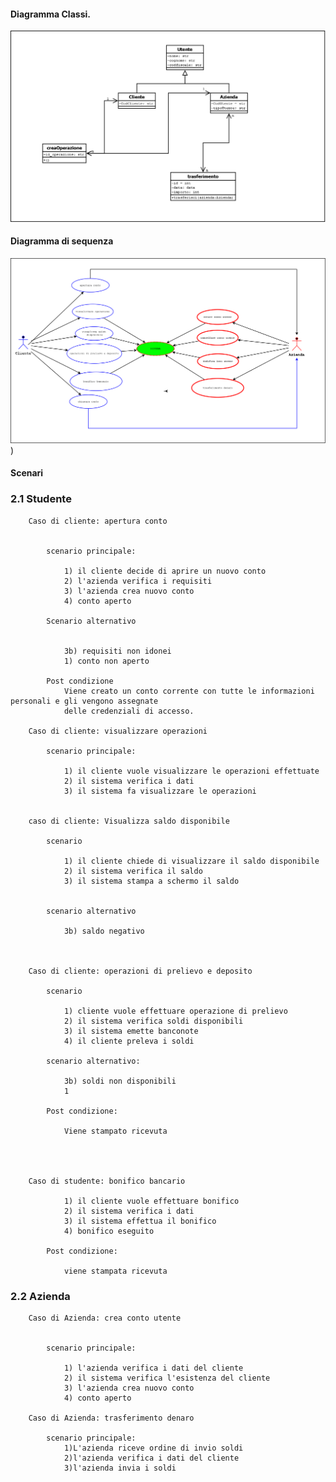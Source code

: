 #### Diagramma Classi.
![Diagramma_classi.png](https://github.com/jandry-vicente/prova_esame/blob/main/docs/srs/imgs/Diagramma_classi.png)

#### Diagramma di sequenza
![Diagramma_uml.png](https://github.com/jandry-vicente/prova_esame/blob/main/docs/srs/imgs/Diagramma_uml.png))
#### Scenari


###	2.1 Studente


		Caso di cliente: apertura conto
	

			scenario principale:

				1) il cliente decide di aprire un nuovo conto
				2) l'azienda verifica i requisiti 
				3) l'azienda crea nuovo conto
				4) conto aperto

			Scenario alternativo	

		
				3b) requisiti non idonei
				1) conto non aperto

			Post condizione
				Viene creato un conto corrente con tutte le informazioni personali e gli vengono assegnate
				delle credenziali di accesso.

		Caso di cliente: visualizzare operazioni

			scenario principale:

				1) il cliente vuole visualizzare le operazioni effettuate
				2) il sistema verifica i dati
				3) il sistema fa visualizzare le operazioni 
					

		caso di cliente: Visualizza saldo disponibile

			scenario 

				1) il cliente chiede di visualizzare il saldo disponibile
				2) il sistema verifica il saldo 
				3) il sistema stampa a schermo il saldo
				
	
			scenario alternativo

				3b) saldo negativo
				


		Caso di cliente: operazioni di prelievo e deposito

			scenario
		
				1) cliente vuole effettuare operazione di prelievo
				2) il sistema verifica soldi disponibili
				3) il sistema emette banconote
				4) il cliente preleva i soldi
				
			scenario alternativo:
		
				3b) soldi non disponibili
				1
	
			Post condizione:

				Viene stampato ricevuta

		
			

		Caso di studente: bonifico bancario
		
				1) il cliente vuole effettuare bonifico
				2) il sistema verifica i dati 
				3) il sistema effettua il bonifico
				4) bonifico eseguito
	
			Post condizione:
		
				viene stampata ricevuta

	
###	2.2 Azienda

		Caso di Azienda: crea conto utente
	

			scenario principale:

				1) l'azienda verifica i dati del cliente
				2) il sistema verifica l'esistenza del cliente
				3) l'azienda crea nuovo conto
				4) conto aperto
			
		Caso di Azienda: trasferimento denaro

			scenario principale:
				1)L'azienda riceve ordine di invio soldi
				2)l'azienda verifica i dati del cliente
				3)l'azienda invia i soldi
				




	

